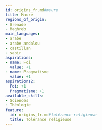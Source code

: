 ```yaml
---
id: origins_fr.md#maure
title: Maure
regions_of_origin:
- Grenade
- Maghreb
main_languages:
- arabe
- arabe andalou
- castillan
- sabir
aspirations:
- name: Foi
  value: +1
- name: Pragmatisme
  value: +1
aspirations2:
  Foi: +1
  Pragmatisme: +1
available_skills:
- Sciences
- Théologie
feature:
  id: origins_fr.md#tolérance-religieuse
  title: Tolérance religieuse
---
```


